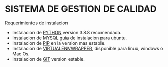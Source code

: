 # SISTEMA DE GESTION DE CALIDAD
Requerimientos de instalacion 


* Instalacion de [PYTHON](https://www.python.org/community-landing/) version 3.8.8 recomendada. 
* Instalacion de [MYSQL](https://www.digitalocean.com/community/tutorials/how-to-install-mysql-on-ubuntu-18-04) guia de instalacion para ubuntu. 
* Instalacion de [PIP](https://pip.pypa.io/en/stable/) en la version mas estable.
* Instalacion de [VIRTUALENVWRAPPER](https://pypi.org/project/virtualenvwrapper/), disponible para linux, windows o Mac Os.
* Instalacion de [GIT](https://git-scm.com/downloads) version estable.


